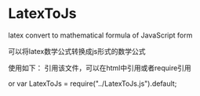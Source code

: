 # LatexToJs
latex convert to mathematical formula of JavaScript form

可以将latex数学公式转换成js形式的数学公式

使用如下：
引用该文件，可以在html中引用或者require引用
<script src="../LatexToJs.js"></script>
or
var LatexToJs = require("../LatexToJs.js").default;

